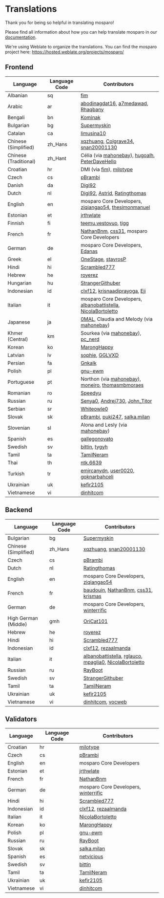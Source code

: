 # Translations

Thank you for being so helpful in translating mosparo!

Please find all information about how you can help translate mosparo in our [documentation](https://documentation.mosparo.io/docs/translating).

We're using Weblate to organize the translations. You can find the mosparo project here: https://hosted.weblate.org/projects/mosparo/

## Frontend

| Language              | Language Code | Contributors                                                                                                                                                                    |
|-----------------------|---------------|---------------------------------------------------------------------------------------------------------------------------------------------------------------------------------|
| Albanian              | sq            | [fim](https://hosted.weblate.org/user/fim/)                                                                                                                                     |
| Arabic                | ar            | [abodinagdat16](https://hosted.weblate.org/user/abodinagdat16/), [a7medawad](https://hosted.weblate.org/user/a7medawad/), [Rhaqbany](https://hosted.weblate.org/user/Rhaqbany/) |
| Bengali               | bn            | [Kominak](https://hosted.weblate.org/user/Kominak/)                                                                                                                             |
| Bulgarian             | bg            | [Supermyskin](https://hosted.weblate.org/user/Supermyskin/)                                                                                                                     |
| Catalan               | ca            | [limusina10](https://hosted.weblate.org/user/limusina10/)                                                                                                                       |
| Chinese (Simplified)  | zh_Hans       | [xqzhuang](https://hosted.weblate.org/user/xqzhuang/), [Colgrave34](https://hosted.weblate.org/user/Colgrave34/), [snan20001130](https://hosted.weblate.org/user/snan20001130/) |
| Chinese (Traditional) | zh_Hant       | Célia (via [mahonebay](https://hosted.weblate.org/user/mahonebay)), [hugoalh](https://hosted.weblate.org/user/hugoalh/), [PeterDaveHello](https://hosted.weblate.org/user/PeterDaveHello/) |
| Croatian              | hr            | DMI (via [fim](https://hosted.weblate.org/user/fim/)), [milotype](https://hosted.weblate.org/user/milotype/)                                                                    |
| Czech                 | cs            | [pBrambi](https://hosted.weblate.org/user/pBrambi/)                                                                                                                             |
| Danish                | da            | [Digi92](https://hosted.weblate.org/user/Digi92/)                                                                                                                               |
| Dutch                 | nl            | [Digi92](https://hosted.weblate.org/user/Digi92/), [Astrid](https://hosted.weblate.org/user/Astrid/), [Ratingthomas](https://hosted.weblate.org/user/Ratingthomas/)             |
| English               | en            | mosparo Core Developers, [ziqiangao54](https://hosted.weblate.org/user/ziqiangao54/), [thesimonmanuel](https://hosted.weblate.org/user/thesimonmanuel/)                         |
| Estonian              | et            | [jrthwlate](https://hosted.weblate.org/user/jrthwlate/)                                                                                                                         |
| Finnish               | fi            | [teemu.vestovuo](https://hosted.weblate.org/user/teemu.vestovuo/), [tigg](https://hosted.weblate.org/user/tigg/)                                                                |
| French                | fr            | [NathanBnm](https://hosted.weblate.org/user/NathanBnm/), [css31](https://hosted.weblate.org/user/css31/), mosparo Core Developers                                               |
| German                | de            | mosparo Core Developers, [Edanas](https://hosted.weblate.org/user/Edanas/)                                                                                                      |
| Greek                 | el            | [OneStage](https://hosted.weblate.org/user/OneStage/), [stavrosP](https://hosted.weblate.org/user/stavrosP/)                                                                    |
| Hindi                 | hi            | [Scrambled777](https://hosted.weblate.org/user/Scrambled777/)                                                                                                                   |
| Hebrew                | he            | [royerez](https://hosted.weblate.org/user/royerez/)                                                                                                                             |
| Hungarian             | hu            | [StrangerGithuber](https://hosted.weblate.org/user/StrangerGithuber/)                                                                                                           |
| Indonesian            | id            | [clxf12](https://hosted.weblate.org/user/clxf12/), [krisnaadiprayoga](https://hosted.weblate.org/user/krisnaadiprayoga/), [Eji](https://hosted.weblate.org/user/Eji/)           |
| Italian               | it            | mosparo Core Developers, [albanobattistella](https://hosted.weblate.org/user/albanobattistella/), [NicolaBortoletto](https://hosted.weblate.org/user/NicolaBortoletto/)         |
| Japanese              | ja            | [0MAL](https://github.com/0MAL), Claudia and Melody (via [mahonebay](https://hosted.weblate.org/user/mahonebay/))                                                               |
| Khmer (Central)       | km            | Sourkea (via [mahonebay](https://hosted.weblate.org/user/mahonebay/)), [pc_nerd](https://hosted.weblate.org/user/pc_nerd/)                                                      |
| Korean                | ko            | [MarongHappy](https://hosted.weblate.org/user/MarongHappy/)                                                                                                                     |
| Latvian               | lv            | [sophie](https://hosted.weblate.org/user/fucksophie/), [GGLVXD](https://hosted.weblate.org/user/GGLVXD/)                                                                        |
| Persian               | fa            | [Gnkalk](https://hosted.weblate.org/user/Gnkalk/)                                                                                                                               |
| Polish                | pl            | [gnu-ewm](https://hosted.weblate.org/user/gnu-ewm/)                                                                                                                             |
| Portuguese            | pt            | Northon (via [mahonebay](https://hosted.weblate.org/user/mahonebay/)), [moneiro](https://hosted.weblate.org/user/moneiro/), [thomasmbmoraes](https://hosted.weblate.org/user/thomasmbmoraes/) |
| Romanian              | ro            | [Speedyu](https://hosted.weblate.org/user/Speedyu/)                                                                                                                             |
| Russian               | ru            | [Senya0](https://hosted.weblate.org/user/Senya0/), [Andrej730](https://hosted.weblate.org/user/Andrej730/), [John_Titor](https://hosted.weblate.org/user/John_Titor/)           |
| Serbian               | sr            | [Whiteowle0](https://hosted.weblate.org/user/Whiteowle0/)                                                                                                                       |
| Slovak                | sk            | [pBrambi](https://hosted.weblate.org/user/pBrambi/), [puki247](https://hosted.weblate.org/user/puki247/), [salka.milan](https://hosted.weblate.org/user/salka.milan/)           |
| Slovenian             | sl            | Alona and Lesly (via [mahonebay](https://hosted.weblate.org/user/mahonebay/))                                                                                                   |
| Spanish               | es            | [gallegonovato](https://hosted.weblate.org/user/gallegonovato/)                                                                                                                 |
| Swedish               | sv            | [bittin](https://hosted.weblate.org/user/bittin/), [tygyh](https://hosted.weblate.org/user/tygyh/)                                                                              |
| Tamil                 | ta            | [TamilNeram](https://hosted.weblate.org/user/TamilNeram/)                                                                                                                       |
| Thai                  | th            | [ntk.6639](https://hosted.weblate.org/user/ntk.6639/)                                                                                                                           |
| Turkish               | tr            | [emircanydn](https://hosted.weblate.org/user/emircanydn/), [user0020](https://hosted.weblate.org/user/user0020/), [goknarbahceli](https://hosted.weblate.org/user/goknarbahceli/) |
| Ukrainian             | uk            | [kefir2105](https://hosted.weblate.org/user/kefir2105/)                                                                                                                         |
| Vietnamese            | vi            | [dinhitcom](https://hosted.weblate.org/user/dinhitcom/)                                                                                                                         |

## Backend
| Language             | Language Code | Contributors                                                                                                                                                                                                         |
|----------------------|---------------|----------------------------------------------------------------------------------------------------------------------------------------------------------------------------------------------------------------------|
| Bulgarian            | bg            | [Supermyskin](https://hosted.weblate.org/user/Supermyskin/)                                                                                                                                                          |
| Chinese (Simplified) | zh_Hans       | [xqzhuang](https://hosted.weblate.org/user/xqzhuang/), [snan20001130](https://hosted.weblate.org/user/snan20001130/)                                                                                                 |
| Czech                | cs            | [pBrambi](https://hosted.weblate.org/user/pBrambi/)                                                                                                                                                                  |
| Dutch                | nl            | [Ratingthomas](https://hosted.weblate.org/user/Ratingthomas/)                                                                                                                                                        |
| English              | en            | mosparo Core Developers, [ziqiangao54](https://hosted.weblate.org/user/ziqiangao54/)                                                                                                                                 |
| French               | fr            | [baudouin](https://hosted.weblate.org/user/baudouin/), [NathanBnm](https://hosted.weblate.org/user/NathanBnm/), [css31](https://hosted.weblate.org/user/css31/), [krismas](https://hosted.weblate.org/user/krismas/) |
| German               | de            | mosparo Core Developers, [winterrific](https://hosted.weblate.org/user/winterrific/)                                                                                                                                 |
| High German (Middle) | gmh           | [OriCat101](https://hosted.weblate.org/user/OriCat101/)                                                                                                                                                              |
| Hebrew               | he            | [royerez](https://hosted.weblate.org/user/royerez/)                                                                                                                                                                  |
| Hindi                | hi            | [Scrambled777](https://hosted.weblate.org/user/Scrambled777/)                                                                                                                                                        |
| Indonesian           | id            | [clxf12](https://hosted.weblate.org/user/clxf12/), [rezaalmanda](https://hosted.weblate.org/user/rezaalmanda/)                                                                                                       |
| Italian              | it            | [albanobattistella](https://hosted.weblate.org/user/albanobattistella/), [rglauco](https://hosted.weblate.org/user/rglauco/), [mpaglia0](https://hosted.weblate.org/user/mpaglia0/), [NicolaBortoletto](https://hosted.weblate.org/user/NicolaBortoletto/) |
| Russian              | ru            | [RayBoot](https://hosted.weblate.org/user/RayBoot/)                                                                                                                                                                  |
| Swedish              | sv            | [StrangerGithuber](https://hosted.weblate.org/user/StrangerGithuber/)                                                                                                                                                |
| Tamil                | ta            | [TamilNeram](https://hosted.weblate.org/user/TamilNeram/)                                                                                                                                                            |
| Ukrainian            | uk            | [kefir2105](https://hosted.weblate.org/user/kefir2105/)                                                                                                                                                              |
| Vietnamese           | vi            | [dinhitcom](https://hosted.weblate.org/user/dinhitcom/), [vocweb](https://hosted.weblate.org/user/vocweb/)                                                                                                           |

## Validators
| Language   | Language Code | Contributors                                                                                                   |
|------------|---------------|----------------------------------------------------------------------------------------------------------------|
| Croatian   | hr            | [milotype](https://hosted.weblate.org/user/milotype/)                                                          |
| Czech      | cs            | [pBrambi](https://hosted.weblate.org/user/pBrambi/)                                                            |
| English    | en            | mosparo Core Developers                                                                                        |
| Estonian   | et            | [jrthwlate](https://hosted.weblate.org/user/jrthwlate/)                                                        |
| French     | fr            | [NathanBnm](https://hosted.weblate.org/user/NathanBnm/)                                                        |
| German     | de            | mosparo Core Developers, [winterrific](https://hosted.weblate.org/user/winterrific/)                           |
| Hindi      | hi            | [Scrambled777](https://hosted.weblate.org/user/Scrambled777/)                                                  |
| Indonesian | id            | [clxf12](https://hosted.weblate.org/user/clxf12/), [rezaalmanda](https://hosted.weblate.org/user/rezaalmanda/) |
| Italian    | it            | [NicolaBortoletto](https://hosted.weblate.org/user/NicolaBortoletto/)                                          |
| Korean     | ko            | [MarongHappy](https://hosted.weblate.org/user/MarongHappy/)                                                    |
| Polish     | pl            | [gnu-ewm](https://hosted.weblate.org/user/gnu-ewm/)                                                            |
| Russian    | ru            | [RayBoot](https://hosted.weblate.org/user/RayBoot/)                                                            |
| Slovak     | sk            | [salka.milan](https://hosted.weblate.org/user/salka.milan/)                                                    |
| Spanish    | es            | [netvicious](https://hosted.weblate.org/user/netvicious/)                                                      |
| Swedish    | sv            | [bittin](https://hosted.weblate.org/user/bittin/)                                                              |
| Tamil      | ta            | [TamilNeram](https://hosted.weblate.org/user/TamilNeram/)                                                      |
| Ukrainian  | uk            | [kefir2105](https://hosted.weblate.org/user/kefir2105/)                                                        |
| Vietnamese | vi            | [dinhitcom](https://hosted.weblate.org/user/dinhitcom/)                                                        |
